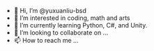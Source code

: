 - 👋 Hi, I’m @yuxuanliu-bsd
- 👀 I’m interested in coding, math and arts
- 🌱 I’m currently learning Python, C#, and Unity.
- 💞️ I’m looking to collaborate on ...
- 📫 How to reach me ...

<!---
yuxuanliu-bsd/yuxuanliu-bsd is a ✨ special ✨ repository because its `README.md` (this file) appears on your GitHub profile.
You can click the Preview link to take a look at your changes.
--->
